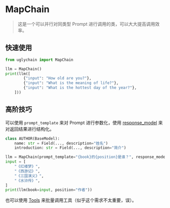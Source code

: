 # MapChain

> 这是一个可以并行对同类型 Prompt 进行调用的类，可以大大提高调用效率。

## 快速使用

```python
from uglychain import MapChain

llm = MapChain()
print(llm([
        {"input": "How old are you?"},
        {"input": "What is the meaning of life?"},
        {"input": "What is the hottest day of the year?"},
    ]))
```

## 高阶技巧

可以使用 `prompt_template` 来对 Prompt 进行参数化，使用 [response_model](../Agent/structured.md) 来对返回结果进行结构化。

```python
class AUTHOR(BaseModel):
    name: str = Field(..., description="姓名")
    introduction: str = Field(..., description="简介")

llm = MapChain(prompt_template="{book}的{position}是谁？", response_model=AUTHOR, map_keys=["book",])
input = [
    "《红楼梦》",
    "《西游记》",
    "《三国演义》",
    "《水浒传》",
]
print(llm(book=input, position="作者"))
```

也可以使用 [Tools](../Agent/tools.md) 来批量调用工具（似乎这个需求不太重要，误）。
